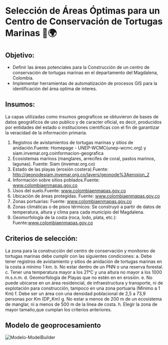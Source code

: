 # Selección de Áreas Óptimas para un Centro de Conservación de Tortugas Marinas 🐢🌍

## Objetivo:  
- Definir las áreas potenciales para la Construcción de un centro de conservación de tortugas marinas en el departamento del Magdalena, Colombia.
- Implementar herramientas de automatización de procesos GIS para la identificación del área optima de interes.

## Insumos: 
La capas utilizadas como insumos geograficos se obtuvieron de bases de datos geográficos de uso publico y de caracter oficial, es decir, producidos por entidades del estado o instituciones cientificas con el fin de garantizar la veracidad de la información primaria.

1. Registros de avistamientos de tortugas marinas y sitios de anidación.Fuente: Homepage - UNEP-WCMC(unep-wcmc.org) y siam.invemar.org.coinformacion-geografica 
2. Ecosistemas marinos (manglares, arrecifes de coral, pastos marinos, lagunas). Fuente: Siam (invemar.org.co)  
3. Estado de las playas (erosión costera).Fuente: http://geonodesiam.invemar.org.co/layers/geonode%3Aerosion_2 
4. Información sobre sitios poblados.Fuente: www.colombiaenmapas.gov.co  
6. Usos del suelo.Fuente: www.colombiaenmapas.gov.co
7. Ubicación de áreas protegidas. Fuente: www.colombiaenmapas.gov.co 
8. Zonas portuarias: Fuente: www.colombiaenmapas.gov.co
9. Zonas climáticas o de pisos térmicos: Se construyó a partir de datos de temperatura, altura y clima para cada municipio 
   del Magdalena.  
10. Geomorfología de la costa (roca, lodo, plata, etc.): Fuente:www.colombiaenmapas.gov.co

## Criterios de selección: 
La zona para la construcción del centro de conservación y monitoreo de tortugas marinas 
debe cumplir con las siguientes condiciones:
  a. Debe tener registros de avistamiento y sitios de anidación de tortugas marinas en 
     la costa a mínimo 1 km. 
  b. No estar dentro de un PNN o una reserva forestal. 
  c. Tener una temperatura mayor a los 21°C y una altura no mayor a los 1000 
     m.s.n.m. 
  d. Geomorfología de Playas que no estén en  en erosión. 
  e. No puede ubicarse en un área residencial, de infraestructura y transporte, ni de 
     explotación para construcción, tampoco en una zona portuaria (Mínimo a 1 Km) 
  f. Debe ser un área con una densidad poblacional de 2,5 a 73,9 personas por Km 
     (DP_Km) 
  g. No estar a menos de 200 m de un ecosistema de manglar, ni a menos de 500 m de la línea de costa.
  h. Elegir la zona de mayor tamaño,que cumplan los criterios anteriores. 

## Modelo de geoprocesamiento

![Modelo-ModelBuilder](https://github.com/samijalin/GisVoyage/blob/main/Cartograf%C3%ADa/TortugasMarinas_ModelBuilder.jpg)



